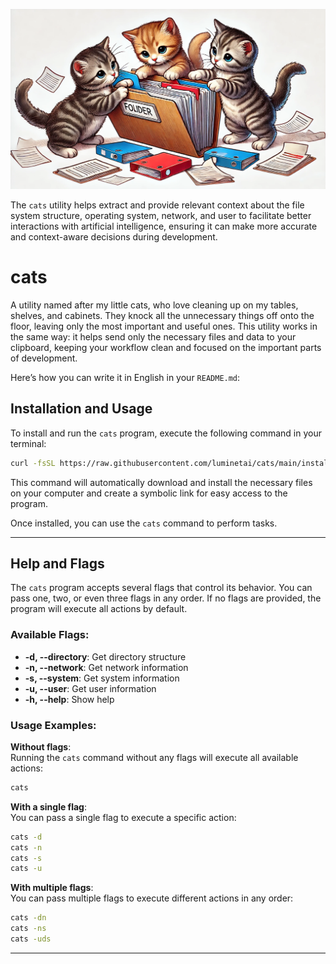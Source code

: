 ![Cat Image](https://github.com/luminetai/cats/blob/main/cats.png)

The `cats` utility helps extract and provide relevant context about the file system structure, operating system, network, and user to facilitate better interactions with artificial intelligence, ensuring it can make more accurate and context-aware decisions during development.

# cats
A utility named after my little cats, who love cleaning up on my tables, shelves, and cabinets. They knock all the unnecessary things off onto the floor, leaving only the most important and useful ones. This utility works in the same way: it helps send only the necessary files and data to your clipboard, keeping your workflow clean and focused on the important parts of development.

Here’s how you can write it in English in your `README.md`:

## Installation and Usage

To install and run the `cats` program, execute the following command in your terminal:

```bash
curl -fsSL https://raw.githubusercontent.com/luminetai/cats/main/install.sh | bash
```

This command will automatically download and install the necessary files on your computer and create a symbolic link for easy access to the program.

Once installed, you can use the `cats` command to perform tasks.

---

## Help and Flags

The `cats` program accepts several flags that control its behavior. You can pass one, two, or even three flags in any order. If no flags are provided, the program will execute all actions by default.

### Available Flags:
- **-d, --directory**: Get directory structure
- **-n, --network**: Get network information
- **-s, --system**: Get system information
- **-u, --user**: Get user information
- **-h, --help**: Show help

### Usage Examples:

**Without flags**:  
Running the `cats` command without any flags will execute all available actions:
```bash
cats
```

**With a single flag**:  
You can pass a single flag to execute a specific action:
```bash
cats -d
cats -n
cats -s
cats -u
```

**With multiple flags**:  
You can pass multiple flags to execute different actions in any order:
```bash
cats -dn
cats -ns
cats -uds
```

---
